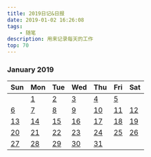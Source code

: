 ```yaml
---
title: 2019日记&日报
date: 2019-01-02 16:26:08
tags:
    - 随笔
description: 用来记录每天的工作
top: 70
---
```



###          January   2019          
Sun | Mon | Tue  | Wed | Thu | Fri | Sat 
---| ---| ---| ---| ---| ---| ---|
  |  | [1](#11) | [2](#12) | [3](#13) | [4](#14) | [5](#15) |
 [6](#16) | [7](#17) | [8](#18) | [9](#19) | [10](#110) | [11](#111) | [12](#112) |
 [13](#113) | [14](#114) | [15](#115) | [16](#116) | [17](#117) | [18](#118) | [19](#119) |
 [20](#120) | [21](#121) | [22](#122) | [23](#123) | [24](#124) | [25](#125) | [26](#126) |
 [27](#127) | [28](#128) | [29](#129) | [30](#130) | [31](#131) |